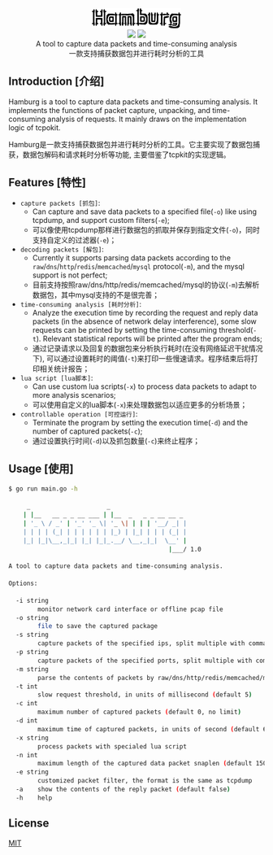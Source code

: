 <div align="center">
<img src="./logo.png" width="35%"/>
</div>

<div align="center">
<img src="https://img.shields.io/badge/rating-★★★★★-green.svg"/>
<img src="https://img.shields.io/badge/coverity-passing-success.svg"/>
</div>

<div align="center">
A tool to capture data packets and time-consuming analysis<br/>
一款支持捕获数据包并进行耗时分析的工具
</div>

## Introduction [介绍]

Hamburg is a tool to capture data packets and time-consuming analysis.
It implements the functions of packet capture, unpacking, and time-consuming analysis of requests.
It mainly draws on the implementation logic of tcpokit.

Hamburg是一款支持捕获数据包并进行耗时分析的工具。它主要实现了数据包捕获，数据包解码和请求耗时分析等功能, 主要借鉴了tcpkit的实现逻辑。

## Features [特性]
 
+ `capture packets [抓包]`: 
  + Can capture and save data packets to a specified file(`-o`) like using tcpdump, and support custom filters(`-e`);
  + 可以像使用tcpdump那样进行数据包的抓取并保存到指定文件(`-o`)，同时支持自定义的过滤器(`-e`)；
+ `decoding packets [解包]`: 
  + Currently it supports parsing data packets according to the `raw`/`dns`/`http`/`redis`/`memcached`/`mysql` protocol(`-m`), and the mysql support is not perfect;
  + 目前支持按照raw/dns/http/redis/memcached/mysql的协议(`-m`)去解析数据包，其中mysql支持的不是很完善；
+ `time-consuming analysis [耗时分析]`: 
  + Analyze the execution time by recording the request and reply data packets (in the absence of network delay interference), some slow requests can be printed by setting the time-consuming threshold(`-t`). Relevant statistical reports will be printed after the program ends;
  + 通过记录请求以及回复的数据包来分析执行耗时(在没有网络延迟干扰情况下), 可以通过设置耗时的阈值(`-t`)来打印一些慢速请求。程序结束后将打印相关统计报告；
+ `lua script [lua脚本]`: 
  + Can use custom lua scripts(`-x`) to process data packets to adapt to more analysis scenarios;
  + 可以使用自定义的lua脚本(`-x`)来处理数据包以适应更多的分析场景；
+ `controllable operation [可控运行]`: 
  + Terminate the program by setting the execution time(`-d`) and the number of captured packets(`-c`);
  + 通过设置执行时间(`-d`)以及抓包数量(`-c`)来终止程序；

## Usage [使用]

```bash
$ go run main.go -h

     _                     _
    | |__   __ _ _ __ ___ | |__  _   _ _ __ __ _
    | '_ \ / _' | '_' '_ \| '_ \| | | | '__/ _| |
    | | | | (_| | | | | | | |_) | |_| | | | (_| |
    |_| |_|\__,_|_| |_| |_|_.__/ \__,_|_|  \__' |
                                            |___/ 1.0

A tool to capture data packets and time-consuming analysis.

Options:

  -i string
    	monitor network card interface or offline pcap file
  -o string
    	file to save the captured package
  -s string
    	capture packets of the specified ips, split multiple with commas
  -p string
    	capture packets of the specified ports, split multiple with commas
  -m string
    	parse the contents of packets by raw/dns/http/redis/memcached/mysql (default "raw")
  -t int
    	slow request threshold, in units of millisecond (default 5)
  -c int
    	maximum number of captured packets (default 0, no limit)
  -d int
    	maximum time of captured packets, in units of second (default 60)
  -x string
    	process packets with specialed lua script
  -n int
    	maximum length of the captured data packet snaplen (default 1500)
  -e string
    	customized packet filter, the format is the same as tcpdump
  -a	show the contents of the reply packet (default false)
  -h	help
```

## License

[MIT](./LICENSE)
